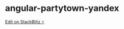 # angular-partytown-yandex

[Edit on StackBlitz ⚡️](https://stackblitz.com/edit/angular-partytown-yandex)